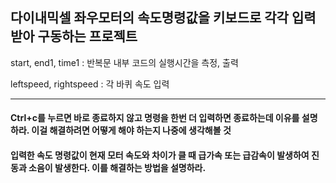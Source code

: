 ## 다이내믹셀 좌우모터의 속도명령값을 키보드로 각각 입력 받아 구동하는 프로젝트

start, end1, time1 : 반복문 내부 코드의 실행시간을 측정, 출력

leftspeed, rightspeed : 각 바퀴 속도 입력

---

#### Ctrl+c를 누르면 바로 종료하지 않고 명령을 한번 더 입력하면 종료하는데 이유를 설명하라. 이걸 해결하려면 어떻게 해야 하는지 나중에 생각해볼 것

#### 입력한 속도 명령값이 현재 모터 속도와 차이가 클 때 급가속 또는 급감속이 발생하여 진동과 소음이 발생한다. 이를 해결하는 방법을 설명하라.

